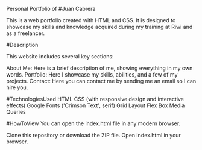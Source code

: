 Personal Portfolio of #Juan Cabrera

This is a web portfolio created with HTML and CSS. It is designed to showcase my skills and knowledge acquired during my training at Riwi and as a freelancer.

#Description

This website includes several key sections:

About Me: Here is a brief description of me, showing everything in my own words. Portfolio: Here I showcase my skills, abilities, and a few of my projects. Contact: Here you can contact me by sending me an email so I can hire you.

#TechnologiesUsed HTML CSS (with responsive design and interactive effects) Google Fonts ('Crimson Text', serif) Grid Layout Flex Box Media Queries

#HowToView You can open the index.html file in any modern browser.

Clone this repository or download the ZIP file. Open index.html in your browser.